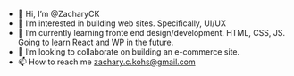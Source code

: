 - 👋 Hi, I’m @ZacharyCK
- 👀 I’m interested in building web sites. Specifically, UI/UX
- 🌱 I’m currently learning fronte end design/development.  HTML, CSS, JS. Going to learn React and WP in the future.
- 💞️ I’m looking to collaborate on building an e-commerce site.
- 📫 How to reach me zachary.c.kohs@gmail.com

<!---
ZacharyCK/ZacharyCK is a ✨ special ✨ repository because its `README.md` (this file) appears on your GitHub profile.
You can click the Preview link to take a look at your changes.
--->
